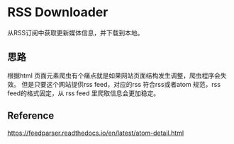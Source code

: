 # RSS Downloader

从RSS订阅中获取更新媒体信息，并下载到本地。

## 思路

根据html 页面元素爬虫有个痛点就是如果网站页面结构发生调整，爬虫程序会失效。
但是只要这个网站提供rss feed，对应的rss 符合rss或者atom 规范，rss feed的格式固定，从
rss feed 里爬取信息会更加稳定。


## Reference

https://feedparser.readthedocs.io/en/latest/atom-detail.html